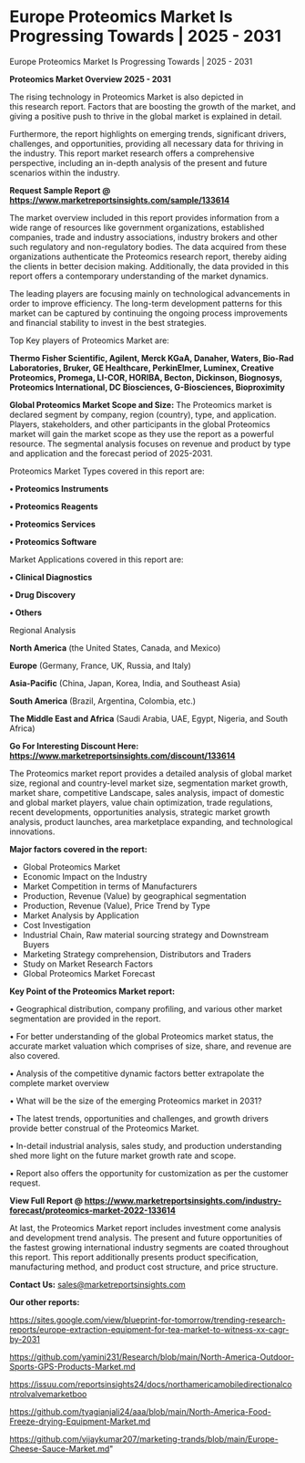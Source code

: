 # Europe Proteomics Market Is Progressing Towards | 2025 - 2031
Europe Proteomics Market Is Progressing Towards | 2025 - 2031

<Strong> Proteomics Market Overview 2025 - 2031</strong>

The rising technology in Proteomics Market is also depicted in this research report. Factors that are boosting the growth of the market, and giving a positive push to thrive in the global market is explained in detail.

Furthermore, the report highlights on emerging trends, significant drivers, challenges, and opportunities, providing all necessary data for thriving in the industry. This report market research offers a comprehensive perspective, including an in-depth analysis of the present and future scenarios within the industry.

<strong>Request Sample Report @ <a href=https://www.marketreportsinsights.com/sample/133614>https://www.marketreportsinsights.com/sample/133614</a></strong>

The market overview included in this report provides information from a wide range of resources like government organizations, established companies, trade and industry associations, industry brokers and other such regulatory and non-regulatory bodies. The data acquired from these organizations authenticate the Proteomics research report, thereby aiding the clients in better decision making. Additionally, the data provided in this report offers a contemporary understanding of the market dynamics.

The leading players are focusing mainly on technological advancements in order to improve efficiency. The long-term development patterns for this market can be captured by continuing the ongoing process improvements and financial stability to invest in the best strategies.

Top Key players of Proteomics Market are:

<strong>Thermo Fisher Scientific, Agilent, Merck KGaA, Danaher, Waters, Bio-Rad Laboratories, Bruker, GE Healthcare, PerkinElmer, Luminex, Creative Proteomics, Promega, LI-COR, HORIBA, Becton, Dickinson, Biognosys, Proteomics International, DC Biosciences, G-Biosciences, Bioproximity</strong>

<strong><b>Global Proteomics Market Scope and Size:</b></strong>
The Proteomics market is declared segment by company, region (country), type, and application. Players, stakeholders, and other participants in the global Proteomics market will gain the market scope as they use the report as a powerful resource. The segmental analysis focuses on revenue and product by type and application and the forecast period of 2025-2031.

Proteomics Market Types covered in this report are:

<strong>• Proteomics Instruments

• Proteomics Reagents

• Proteomics Services

• Proteomics Software</strong>

Market Applications covered in this report are:

<strong>• Clinical Diagnostics

• Drug Discovery

• Others</strong> 

Regional Analysis

<strong>North America</strong> (the United States, Canada, and Mexico)

<strong>Europe</strong> (Germany, France, UK, Russia, and Italy)

<strong>Asia-Pacific</strong> (China, Japan, Korea, India, and Southeast Asia)

<strong>South America</strong> (Brazil, Argentina, Colombia, etc.)

<strong>The Middle East and Africa</strong> (Saudi Arabia, UAE, Egypt, Nigeria, and South Africa)

<strong>Go For Interesting Discount Here: <a href=https://www.marketreportsinsights.com/discount/133614>https://www.marketreportsinsights.com/discount/133614</a></strong>

The Proteomics market report provides a detailed analysis of global market size, regional and country-level market size, segmentation market growth, market share, competitive Landscape, sales analysis, impact of domestic and global market players, value chain optimization, trade regulations, recent developments, opportunities analysis, strategic market growth analysis, product launches, area marketplace expanding, and technological innovations.

<strong><b>Major factors covered in the report:</b></strong>
<ul>
  <li>Global Proteomics Market </li>
  <li>Economic Impact on the Industry</li>
  <li>Market Competition in terms of Manufacturers</li>
  <li>Production, Revenue (Value) by geographical segmentation</li>
  <li>Production, Revenue (Value), Price Trend by Type</li>
  <li>Market Analysis by Application</li>
  <li>Cost Investigation</li>
  <li>Industrial Chain, Raw material sourcing strategy and Downstream Buyers</li>
  <li>Marketing Strategy comprehension, Distributors and Traders</li>
  <li>Study on Market Research Factors</li>
  <li>Global Proteomics Market Forecast</li>
</ul>

<strong><b>Key Point of the Proteomics Market report:</b></strong>

• Geographical distribution, company profiling, and various other market segmentation are provided in the report.

• For better understanding of the global Proteomics market status, the accurate market valuation which comprises of size, share, and revenue are also covered.

• Analysis of the competitive dynamic factors better extrapolate the complete market overview

• What will be the size of the emerging Proteomics market in 2031?

• The latest trends, opportunities and challenges, and growth drivers provide better construal of the Proteomics Market.

• In-detail industrial analysis, sales study, and production understanding shed more light on the future market growth rate and scope.

• Report also offers the opportunity for customization as per the customer request.

<strong><b>View Full Report @ <a href=https://www.marketreportsinsights.com/industry-forecast/proteomics-market-2022-133614>https://www.marketreportsinsights.com/industry-forecast/proteomics-market-2022-133614</a></b></strong>


At last, the Proteomics Market report includes investment come analysis and development trend analysis. The present and future opportunities of the fastest growing international industry segments are coated throughout this report. This report additionally presents product specification, manufacturing method, and product cost structure, and price structure.

<strong>Contact Us:</strong>
sales@marketreportsinsights.com

<strong>Our other reports:</strong>

<a href=https://sites.google.com/view/blueprint-for-tomorrow/trending-research-reports/europe-extraction-equipment-for-tea-market-to-witness-xx-cagr-by-2031>https://sites.google.com/view/blueprint-for-tomorrow/trending-research-reports/europe-extraction-equipment-for-tea-market-to-witness-xx-cagr-by-2031</a>

<a href=https://github.com/yamini231/Research/blob/main/North-America-Outdoor-Sports-GPS-Products-Market.md>https://github.com/yamini231/Research/blob/main/North-America-Outdoor-Sports-GPS-Products-Market.md</a>

<a href=https://issuu.com/reportsinsights24/docs/northamericamobiledirectionalcontrolvalvemarketboo>https://issuu.com/reportsinsights24/docs/northamericamobiledirectionalcontrolvalvemarketboo</a>

<a href=https://github.com/tyagianjali24/aaa/blob/main/North-America-Food-Freeze-drying-Equipment-Market.md>https://github.com/tyagianjali24/aaa/blob/main/North-America-Food-Freeze-drying-Equipment-Market.md</a>

<a href=https://github.com/vijaykumar207/marketing-trands/blob/main/Europe-Cheese-Sauce-Market.md>https://github.com/vijaykumar207/marketing-trands/blob/main/Europe-Cheese-Sauce-Market.md</a>"
